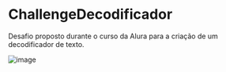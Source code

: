# ChallengeDecodificador
Desafio proposto durante o curso da Alura para a criação de um decodificador de texto.

![image](https://github.com/user-attachments/assets/40f8881b-2221-423e-bb30-0ec6afc35cf7)

